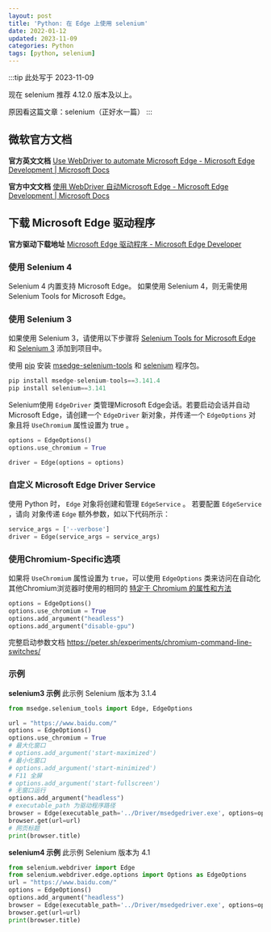 ```yaml
---
layout: post
title: 'Python: 在 Edge 上使用 selenium'
date: 2022-01-12
updated: 2023-11-09
categories: Python
tags: [python, selenium]
---
```


<!-- more -->

:::tip
此处写于 2023-11-09

现在 selenium 推荐 4.12.0 版本及以上。

原因看这篇文章：<AppLink href='./selenium'>selenium</AppLink>（正好水一篇）
:::

## 微软官方文档

**官方英文文档** [Use WebDriver to automate Microsoft Edge - Microsoft Edge Development | Microsoft Docs](https://docs.microsoft.com/en-us/microsoft-edge/webdriver-chromium/?tabs=c-sharp)

**官方中文文档** [使用 WebDriver 自动Microsoft Edge - Microsoft Edge Development | Microsoft Docs](https://docs.microsoft.com/zh-cn/microsoft-edge/webdriver-chromium/?tabs=c-sharp)

## 下载 Microsoft Edge 驱动程序

**官方驱动下载地址** [Microsoft Edge 驱动程序 - Microsoft Edge Developer](https://developer.microsoft.com/zh-cn/microsoft-edge/tools/webdriver/)

### 使用 Selenium 4

Selenium 4 内置支持 Microsoft Edge。
如果使用 Selenium 4，则无需使用 Selenium Tools for Microsoft Edge。

### 使用 Selenium 3

如果使用 Selenium 3，请使用以下步骤将 [Selenium Tools for Microsoft Edge](https://github.com/microsoft/edge-selenium-tools) 和 [Selenium 3](https://www.selenium.dev/) 添加到项目中。

使用 [pip](https://pypi.org/project/pip/) 安装 [msedge-selenium-tools](https://pypi.org/project/msedge-selenium-tools/) 和 [selenium](https://pypi.org/project/selenium/) 程序包。

```python
pip install msedge-selenium-tools==3.141.4
pip install selenium==3.141
```

Selenium使用 `EdgeDriver` 类管理Microsoft Edge会话。若要启动会话并自动Microsoft Edge，请创建一个 `EdgeDriver` 新对象，并传递一个 `EdgeOptions` 对象且将 `UseChromium` 属性设置为 true 。

```python
options = EdgeOptions()
options.use_chromium = True

driver = Edge(options = options)
```

### 自定义 Microsoft Edge Driver Service

使用 Python 时， `Edge` 对象将创建和管理 `EdgeService` 。 若要配置 `EdgeService` ，请向 对象传递 `Edge` 额外参数，如以下代码所示：

```python
service_args = ['--verbose']
driver = Edge(service_args = service_args)
```

### 使用Chromium-Specific选项

如果将 `UseChromium` 属性设置为 `true`，可以使用  `EdgeOptions` 类来访问在自动化其他Chromium浏览器时使用的相同的 [特定于 Chromium 的属性和方法](https://docs.microsoft.com/en-us/microsoft-edge/webdriver-chromium/capabilities-edge-options) 

```python
options = EdgeOptions()
options.use_chromium = True
options.add_argument("headless")
options.add_argument("disable-gpu")
```

完整启动参数文档 <https://peter.sh/experiments/chromium-command-line-switches/>

### 示例

**selenium3 示例**
此示例 Selenium 版本为 3.1.4
```python
from msedge.selenium_tools import Edge, EdgeOptions

url = "https://www.baidu.com/"
options = EdgeOptions()
options.use_chromium = True
# 最大化窗口
# options.add_argument('start-maximized')
# 最小化窗口
# options.add_argument('start-minimized')
# F11 全屏
# options.add_argument('start-fullscreen')
# 无窗口运行
options.add_argument("headless")
# executable_path 为驱动程序路径
browser = Edge(executable_path='../Driver/msedgedriver.exe', options=options)
browser.get(url=url)
# 网页标题
print(browser.title)
```

**selenium4 示例**
此示例 Selenium 版本为 4.1
```python
from selenium.webdriver import Edge
from selenium.webdriver.edge.options import Options as EdgeOptions
url = "https://www.baidu.com/"
options = EdgeOptions()
options.add_argument("headless")
browser = Edge(executable_path='../Driver/msedgedriver.exe', options=options)
browser.get(url=url)
print(browser.title)
```

